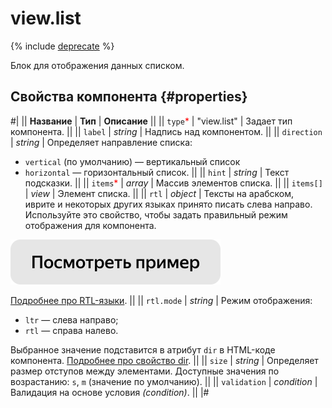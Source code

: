 # view.list

{% include [deprecate](../../_includes/deprecate.md) %}

Блок для отображения данных списком.

## Свойства компонента {#properties}

#|
|| **Название** | **Тип** | **Описание** ||
|| `type`<span style="color: red">\*</span> | "view.list" | Задает тип компонента. ||
|| `label` | _string_ | Надпись над компонентом. ||
|| `direction` | _string_ | Определяет направление списка:

- `vertical` (по умолчанию) — вертикальный список
- `horizontal` — горизонтальный список. ||
  || `hint` | _string_ | Текст подсказки. ||
  || `items`<span style="color: red">\*</span> | _array_ | Массив элементов списка. ||
  || `items[]` | _view_ | Элемент списка. ||
  || `rtl` | _object_ | Тексты на арабском, иврите и некоторых других языках принято писать слева направо. Используйте это свойство, чтобы задать правильный режим отображения для компонента.

[![Посмотреть пример в песочнице](../_images/buttons/view-example.svg)](https://ya.cc/t/UExGq8IQ3tz4Yo)

[Подробнее про RTL-языки](https://www.w3.org/International/questions/qa-scripts).
||
|| `rtl.mode` | _string_ | Режим отображения:

- `ltr` — слева направо;
- `rtl` — справа налево.

Выбранное значение подставится в атрибут `dir` в HTML-коде компонента. [Подробнее про свойство dir](https://www.w3.org/International/questions/qa-html-dir). ||
|| `size` | _string_ | Определяет размер отступов между элементами. Доступные значения по возрастанию: `s`, `m` (значение по умолчанию). ||
|| `validation` | _condition_ | Валидация на основе условия _(condition)_. ||
|#
